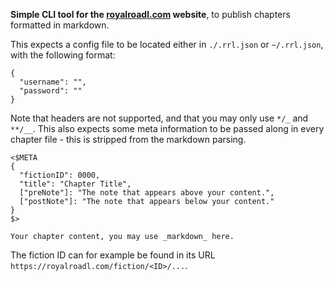 __Simple CLI tool for the [royalroadl.com](https://royalroadl.com) website__, to publish chapters formatted in markdown.

This expects a config file to be located either in `./.rrl.json` or `~/.rrl.json`, with the following format: 

```
{
  "username": "",
  "password": ""
}
```

Note that headers are not supported, and that you may only use `*/_` and `**/__`. This also expects some meta information to be passed along in every chapter file - this is stripped from the markdown parsing.

```
<$META
{
  "fictionID": 0000,
  "title": "Chapter Title",
  ["preNote"]: "The note that appears above your content.",
  ["postNote"]: "The note that appears below your content."
}
$>

Your chapter content, you may use _markdown_ here.
```

The fiction ID can for example be found in its URL `https://royalroadl.com/fiction/<ID>/...`.